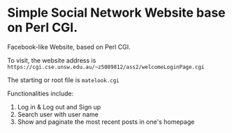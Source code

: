 # Simple Social Network Website base on Perl CGI.
Facebook-like Website, based on Perl CGI.

To visit, the website address is `https://cgi.cse.unsw.edu.au/~z5089812/ass2/welcomeLoginPage.cgi`

The starting or root file is `matelook.cgi`

Functionalities include:
1. Log in & Log out and Sign up
2. Search user with user name
3. Show and paginate the most recent posts in one's homepage
